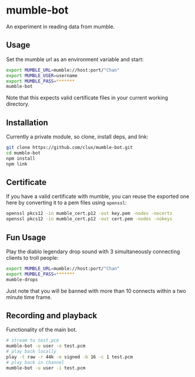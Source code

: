 # mumble-bot
An experiment in reading data from mumble.

## Usage
Set the mumble url as an environment variable and start:

```sh
export MUMBLE_URL=mumble://host:port/"Chan"
export MUMBLE_USER=username
export MUMBLE_PASS=*******
mumble-bot
```

Note that this expects valid certificate files in your current working directory.

## Installation
Currently a private module, so clone, install deps, and link:

```sh
git clone https://github.com/clux/mumble-bot.git
cd mumble-bot
npm install
npm link
```

## Certificate
If you have a valid certificate with mumble, you can reuse the exported one here by converting it to a pem files using `openssl`:

```sh
openssl pkcs12 -in mumble_cert.p12 -out key.pem -nodes -nocerts
openssl pkcs12 -in mumble_cert.p12 -out cert.pem -nodes -nokeys
```

## Fun Usage
Play the diablo legendary drop sound with 3 simultaneously connecting clients to troll people:

```sh
export MUMBLE_URL=mumble://host:port/"Chan"
export MUMBLE_PASS=*******
mumble-drops
```

Just note that you will be banned with more than 10 connects within a two minute time frame.

## Recording and playback
Functionality of the main bot.

```sh
# stream to test.pcm
mumble-bot -u user -o test.pcm
# play back locally
play -t raw -r 44k -e signed -b 16 -c 1 test.pcm
# play back in channel
mumble-bot -u user -i test.pcm
```
